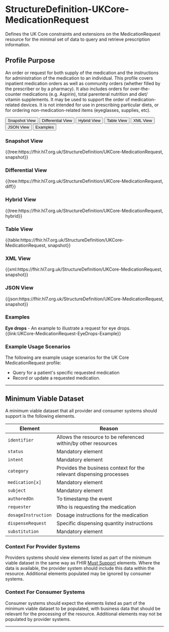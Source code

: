 # StructureDefinition-UKCore-MedicationRequest

Defines the UK Core constraints and extensions on the MedicationRequest resource for the minimal set of data to query and retrieve prescription information.

## Profile Purpose

An order or request for both supply of the medication and the instructions for administration of the medication to an individual. This profile covers inpatient medication orders as well as community orders (whether filled by the prescriber or by a pharmacy). It also includes orders for over-the-counter medications (e.g. Aspirin), total parenteral nutrition and diet/ vitamin supplements. It may be used to support the order of medication-related devices. It is not intended for use in prescribing particular diets, or for ordering non-medication-related items (eyeglasses, supplies, etc).

<div class="tab">
 <button class="tablinks active" onclick="openTab(event, 'Snapshot View')">Snapshot View</button>
  <button class="tablinks" onclick="openTab(event, 'Differential View')">Differential View</button>
  <button class="tablinks" onclick="openTab(event, 'Hybrid View')">Hybrid View</button>
   <button class="tablinks" onclick="openTab(event, 'Table View')">Table View</button>
   <button class="tablinks" onclick="openTab(event, 'XML View')">XML View</button>
   <button class="tablinks" onclick="openTab(event, 'JSON View')">JSON View</button>
  <button class="tablinks" onclick="openTab(event, 'Examples')">Examples</button>
</div>

<div id="Snapshot View" class="tabcontent" style="display:block">
  <h3>Snapshot View</h3>
{{tree:https://fhir.hl7.org.uk/StructureDefinition/UKCore-MedicationRequest, snapshot}}
</div>

<div id="Differential View" class="tabcontent">
  <h3>Differential View</h3>
{{tree:https://fhir.hl7.org.uk/StructureDefinition/UKCore-MedicationRequest, diff}}
</div>

<div id="Hybrid View" class="tabcontent">
  <h3>Hybrid View</h3>
{{tree:https://fhir.hl7.org.uk/StructureDefinition/UKCore-MedicationRequest, hybrid}}
</div>

<div id="Table View" class="tabcontent">
  <h3>Table View</h3>
{{table:https://fhir.hl7.org.uk/StructureDefinition/UKCore-MedicationRequest, snapshot}}
</div>

<div id="XML View" class="tabcontent">
  <h3>XML View</h3>
{{xml:https://fhir.hl7.org.uk/StructureDefinition/UKCore-MedicationRequest, snapshot}}
</div>

<div id="JSON View" class="tabcontent">
  <h3>JSON View</h3>
{{json:https://fhir.hl7.org.uk/StructureDefinition/UKCore-MedicationRequest, snapshot}}
</div>

<div id="Examples" class="tabcontent">
  <h3>Examples</h3>

<b>Eye drops</b> - An example to illustrate a request for eye drops. 
</br>
{{link:UKCore-MedicationRequest-EyeDrops-Example}}
</div>
<!-- {{pagelink:ExampleUKCore-MedicationRequest-EyeDrops}} -->

### Example Usage Scenarios ###
The following are example usage scenarios for the UK Core MedicationRequest profile:

- Query for a patient's specific requested medication
- Record or update a requested medication.

---

## Minimum Viable Dataset

A minimum viable dataset that all provider and consumer systems should support is the following elements.

| Element | Reason | 
| -- | -- |
| `identifier` | Allows the resource to be referenced within/by other resources |
| `status` | Mandatory element |
| `intent` | Mandatory element |
| `category` | Provides the business context for the relevant dispensing processes |
| `medication[x]` | Mandatory element |
| `subject` | Mandatory element |
| `authoredOn` | To timestamp the event |
| `requester` | Who is requesting the medication |
| `dosageInstruction` | Dosage instructions for the medication |
| `dispenseRequest` | Specific dispensing quantity instructions |
| `substitution` | Mandatory element |

### Context For Provider Systems

Providers systems should view elements listed as part of the minimum viable dataset in the same way as FHIR [Must Support](https://www.hl7.org/fhir/conformance-rules.html#mustSupport) elements. Where the data is available, the provider system should include this data within the resource. Additional elements populated may be ignored by consumer systems.

### Context For Consumer Systems

Consumer systems should expect the elements listed as part of the minimum viable dataset to be populated, with business data that should be relevant for the processing of the resource. Additional elements may not be populated by provider systems.

---
